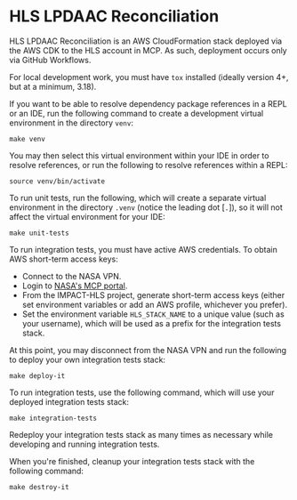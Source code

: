 # HLS LPDAAC Reconciliation

HLS LPDAAC Reconciliation is an AWS CloudFormation stack deployed via the AWS
CDK to the HLS account in MCP.  As such, deployment occurs only via GitHub
Workflows.

For local development work, you must have `tox` installed (ideally version 4+,
but at a minimum, 3.18).

If you want to be able to resolve dependency package references in a REPL or an
IDE, run the following command to create a development virtual environment in
the directory `venv`:

```plain
make venv
```

You may then select this virtual environment within your IDE in order to resolve
references, or run the following to resolve references within a REPL:

```plain
source venv/bin/activate
```

To run unit tests, run the following, which will create a separate virtual
environment in the directory `.venv` (notice the leading dot [`.`]), so it will
not affect the virtual environment for your IDE:

```plain
make unit-tests
```

To run integration tests, you must have active AWS credentials.  To obtain
AWS short-term access keys:

- Connect to the NASA VPN.
- Login to [NASA's MCP portal](https://login.mcp.nasa.gov/login).
- From the IMPACT-HLS project, generate short-term access keys (either set
  environment variables or add an AWS profile, whichever you prefer).
- Set the environment variable `HLS_STACK_NAME` to a unique value (such as your
  username), which will be used as a prefix for the integration tests stack.

At this point, you may disconnect from the NASA VPN and run the following to
deploy your own integration tests stack:

```plain
make deploy-it
```

To run integration tests, use the following command, which will use your
deployed integration tests stack:

```plain
make integration-tests
```

Redeploy your integration tests stack as many times as necessary while
developing and running integration tests.

When you're finished, cleanup your integration tests stack with the following
command:

```plain
make destroy-it
```
